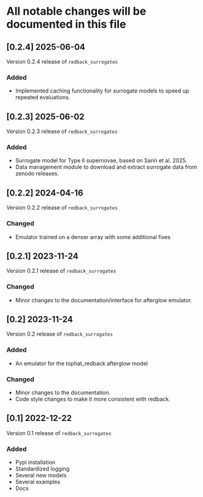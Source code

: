 # All notable changes will be documented in this file

## [0.2.4] 2025-06-04
Version 0.2.4 release of `redback_surrogates`

### Added
- Implemented caching functionality for surrogate models to speed up repeated evaluations.

## [0.2.3] 2025-06-02
Version 0.2.3 release of `redback_surrogates`

### Added
- Surrogate model for Type II supernovae, based on Sarin et al. 2025.
- Data management module to download and extract surrogate data from zenodo releases.

## [0.2.2] 2024-04-16
Version 0.2.2 release of `redback_surrogates`

### Changed
- Emulator trained on a denser array with some additional fixes

## [0.2.1] 2023-11-24
Version 0.2.1 release of `redback_surrogates`

### Changed
- Minor changes to the documentation/interface for afterglow emulator.

## [0.2] 2023-11-24
Version 0.2 release of `redback_surrogates`

### Added 
- An emulator for the tophat_redback afterglow model

### Changed
- Minor changes to the documentation.
- Code style changes to make it more consistent with redback.

## [0.1] 2022-12-22
Version 0.1 release of `redback_surrogates`

### Added
- Pypi installation
- Standardized logging 
- Several new models
- Several examples 
- Docs